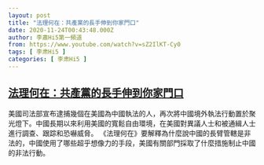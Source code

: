 ```yaml
---
layout: post
title: "法理何在：共產黨的長手伸到你家門口"
date: 2020-11-24T00:43:48.000Z
author: 李肅Hi5第一頻道
from: https://www.youtube.com/watch?v=sZ2IlKT-Cy0
tags: [ 李肃Hi5 ]
categories: [ 李肃Hi5 ]
---
```

<!--1606178628000-->
[法理何在：共產黨的長手伸到你家門口](https://www.youtube.com/watch?v=sZ2IlKT-Cy0)
------

<div>
美國司法部宣布逮捕幾個在美國為中國執法的人，再次將中國境外執法行動置於聚光燈下。中國長期以來利用美國的寬鬆自由環境，在美國對異議人士和被通緝人士進行調查、跟踪和恐嚇威脅。 《法理何在》要解釋為什麼說中國的長臂管轄是非法的，中國使用了哪些超乎想像力的手段，美國有關部門採取了什麼措施制止中國的非法行動。
</div>
